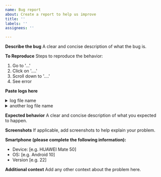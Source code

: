```yaml
---
name: Bug report
about: Create a report to help us improve
title: ''
labels: ''
assignees: ''

---
```


**Describe the bug**
A clear and concise description of what the bug is.

**To Reproduce**
Steps to reproduce the behavior:
1. Go to '...'
2. Click on '....'
3. Scroll down to '....'
4. See error

**Paste logs here**

<details>
<summary>log file name</summary>

```
<---------paste log here, and delete this line
```
</details>

<details>
<summary>another log file name</summary>

```
<---------paste log here, and delete this line
```
</details>

**Expected behavior**
A clear and concise description of what you expected to happen.

**Screenshots**
If applicable, add screenshots to help explain your problem.

**Smartphone (please complete the following information):**
 - Device: [e.g. HUAWEI Mate 50]
 - OS: [e.g. Android 10]
 - Version [e.g. 22]

**Additional context**
Add any other context about the problem here.
